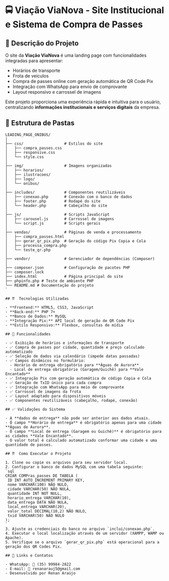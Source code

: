 
# 🚍 Viação ViaNova - Site Institucional e Sistema de Compra de Passes

## 📄 Descrição do Projeto
O site da **Viação ViaNova** é uma landing page com funcionalidades integradas para apresentar:
- Horários de transporte
- Frota de veículos
- Compra de passes online com geração automática de QR Code Pix
- Integração com WhatsApp para envio de comprovante
- Layout responsivo e carrossel de imagens

Este projeto proporciona uma experiência rápida e intuitiva para o usuário, centralizando **informações institucionais e serviços digitais** da empresa.

## 📂 Estrutura de Pastas

```
LEADING_PAGE_ONIBUS/
│
├── css/                  # Estilos do site
│   ├── compra_passes.css
│   ├── responsive.css
│   └── style.css
│
├── img/                  # Imagens organizadas
│   ├── horarios/
│   ├── ilustracoes/
│   ├── logo/
│   └── onibus/
│
├── includes/             # Componentes reutilizáveis
│   ├── conexao.php       # Conexão com o banco de dados
│   ├── footer.php        # Rodapé do site
│   └── header.php        # Cabeçalho do site
│
├── js/                   # Scripts JavaScript
│   ├── carousel.js       # Carrossel de imagens
│   └── script.js         # Scripts gerais
│
├── vendas/               # Páginas de venda e processamento
│   ├── compra_passes.html
│   ├── gerar_qr_pix.php  # Geração do código Pix Copia e Cola
│   ├── processa_compra.php
│   └── teste_qr.php
│
├── vendor/               # Gerenciador de dependências (Composer)
│
├── composer.json         # Configuração de pacotes PHP
├── composer.lock
├── index.html            # Página principal do site
├── phpinfo.php # Teste de ambiente PHP
└── README.md # Documentação do projeto
`

## ⁇ ️ Tecnologias Utilizadas

- **Frontend:** HTML5, CSS3, JavaScript
- **Back-end:** PHP 7+
- **Banco de Dados:** MySQL
- **Integração Pix:** API local de geração de QR Code Pix
- **Estilo Responsivo:** Flexbox, consultas de mídia

## 🚀 Funcionalidades

- ✅ Exibição de horários e informações de transporte
- ✅ Compra de passes por cidade, quantidade e preço calculado automatizado
- ✅ Seleção de dados via calendário (impede datas passadas)
- ✅ Campos dinâmicos no formulário:
  - Horário de entrega obrigatório para **Águas de Aurora**
  - Local de entrega obrigatório (Garagem/Guichê) para **Vale Encantado**
- ✅ Integração Pix com geração automática de código Copia e Cola
- ✅ Geração de TxID único para cada compra
- ✅ Integração com WhatsApp para meio de comprovante
- ✅ Carrossel de imagens da frota
- ✅ Layout adaptado para dispositivos móveis
- ✅ Componentes reutilizáveis (cabeçalho, rodapé, conexão)

## ✅ Validações do Sistema

- A **dados de entrega** não pode ser anterior aos dados atuais.
- Ó campo **Horário de entrega** é obrigatório apenas para uma cidade **Águas de Aurora**.
- Ó campo **Local de entrega (Garagem ou Guichê)** é obrigatório para as cidades **Vale Encantado**.
- O valor total é calculado automatizado conformar uma cidade e uma quantidade de passes.

## ⁇ ️ Como Executar o Projeto

1. Clone ou copie os arquivos para seu servidor local.
2. Configurar o banco de dados MySQL com uma tabela seguinte:
`sql
CRIAR COMPras_passes DE TABELA (
 ID INT AUTO_INCREMENT PRIMARY KEY,
 nome VARCHAR(100) NÃO NULO,
 cidade VARCHAR(50) NÃO NULA,
 quantidade INT NOT NULL,
 horario_entrega VARCHAR(10),
 data_entrega DATA NÃO NULA,
 local_entrega VARCHAR(20),
 valor_total DECIMAL(10,2) NÃO NULO,
 txid VARCHAR(50) NÃO NULO
);
`
3. Ajuste as credenciais do banco no arquivo `inclui/conexao.php`.
4. Executar o local localização através de um servidor (XAMPP, WAMP ou Apache).
5. Verifique se o arquivo `gerar_qr_pix.php` está operacional para a geração dos QR Codes Pix.

## 📱 Links e Contatos

- WhatsApp: 📱 (35) 99984-2822 
- E-mail: 📧 renanarauj5@gmail.com
- Desenvolvido por Renan Araújo
